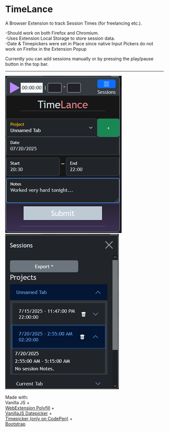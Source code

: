 # TimeLance
 A Browser Extension to track Session Times (for freelancing etc.).  
  
-Should work on both Firefox and Chromium.  
-Uses Extension Local Storage to store session data.  
-Date & Timepickers were set in Place since native Input Pickers do not work on Firefox in the Extension Popup  

Currently you can add sessions manually or by pressing the play/pause button in the top bar.  

---------------------

![Showcase](https://github.com/jcommander/TimeLance/blob/master/showcase/main_view.png)
![Showcase](https://github.com/jcommander/TimeLance/blob/master/showcase/session_view.png)


Made with:  
Vanilla JS +  
[WebExtension Polyfill](https://github.com/mozilla/webextension-polyfill) +  
[VanillaJS Datepicker](https://github.com/mymth/vanillajs-datepicker) +  
[Timepicker (only on CodePen)](https://codepen.io/Lance-Jernigan/pen/jrRLLO) +  
[Bootstrap](https://github.com/twbs/bootstrap)  
